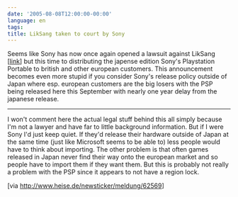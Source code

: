 ```yaml
---
date: '2005-08-08T12:00:00-00:00'
language: en
tags:
title: LikSang taken to court by Sony
---
```



Seems like Sony has now once again opened a lawsuit against LikSang [<a href="http://www.lik-sang.com/news.php?artc=3666">link</a>] but this time to distributing the japense edition Sony's Playstation Portable to british and other european customers. This announcement becomes even more stupid if you consider Sony's release policy outside of Japan where esp. european customers are the big losers with the PSP being released here this September with nearly one year delay from the japanese release.

-------------------------------



I won't comment here the actual legal stuff behind this all simply because I'm not a lawyer and have far to little background information. But if I were Sony I'd just keep quiet. If they'd release their hardware outside of Japan at the same time (just like Microsoft seems to be able to) less people would have to think about importing. The other problem is that often games released in Japan never find their way onto the european market and so people have to import them if they want them. But this is probably not really a problem with the PSP since it appears to not have a region lock.



[via <a href="http://www.heise.de/newsticker/meldung/62569">http://www.heise.de/newsticker/meldung/62569</a>]